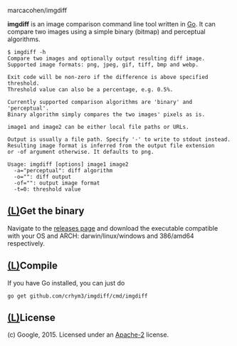marcacohen/imgdiff

**imgdiff** is an image comparison command line tool written in [Go](http://golang.org/). It can compare two images using a simple binary (bitmap) and perceptual algorithms.

	$ imgdiff -h
	Compare two images and optionally output resulting diff image.
	Supported image formats: png, jpeg, gif, tiff, bmp and webp.

	Exit code will be non-zero if the difference is above specified threshold.
	Threshold value can also be a percentage, e.g. 0.5%.

	Currently supported comparison algorithms are 'binary' and 'perceptual'.
	Binary algorithm simply compares the two images' pixels as is.

	image1 and image2 can be either local file paths or URLs.

	Output is usually a file path. Specify '-' to write to stdout instead.
	Resulting image format is inferred from the output file extension
	or -of argument otherwise. It defaults to png.

	Usage: imgdiff [options] image1 image2
	  -a="perceptual": diff algorithm
	  -o="": diff output
	  -of="": output image format
	  -t=0: threshold value

## [(L)](https://github.com/marcacohen/imgdiff#get-the-binary)Get the binary

Navigate to the [releases page](https://github.com/marcacohen/imgdiff/blob/master/releases/latest) and download the executable compatible with your OS and ARCH: darwin/linux/windows and 386/amd64 respectively.

## [(L)](https://github.com/marcacohen/imgdiff#compile)Compile

If you have Go installed, you can just do

	go get github.com/crhym3/imgdiff/cmd/imgdiff

## [(L)](https://github.com/marcacohen/imgdiff#license)License

(c) Google, 2015. Licensed under an [Apache-2](https://github.com/marcacohen/imgdiff/blob/master/LICENSE) license.